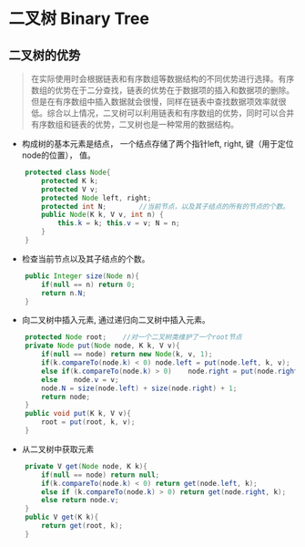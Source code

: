 # 二叉树 Binary Tree

## 二叉树的优势
>在实际使用时会根据链表和有序数组等数据结构的不同优势进行选择。有序数组的优势在于二分查找，链表的优势在于数据项的插入和数据项的删除。但是在有序数组中插入数据就会很慢，同样在链表中查找数据项效率就很低。综合以上情况，二叉树可以利用链表和有序数组的优势，同时可以合并有序数组和链表的优势，二叉树也是一种常用的数据结构。

* 构成树的基本元素是结点， 一个结点存储了两个指针left, right, 键（用于定位node的位置）， 值。
```Java
	protected class Node{
		protected K k;
		protected V v;
		protected Node left, right;
		protected int N;		//当前节点，以及其子结点的所有的节点的个数。
		public Node(K k, V v, int n) {
			this.k = k;	this.v = v;	N = n;
		}
	}
```
* 检查当前节点以及其子结点的个数。
```Java
	public Integer size(Node n){
		if(null == n) return 0;
		return n.N;
	}
```

* 向二叉树中插入元素, 通过递归向二叉树中插入元素。
```Java
	protected Node root;	//对一个二叉树类维护了一个root节点
	private Node put(Node node, K k, V v){
		if(null == node) return new Node(k, v, 1);
		if(k.compareTo(node.k) < 0)	node.left = put(node.left, k, v);
		else if(k.compareTo(node.k) > 0)	node.right = put(node.right, k, v);
		else	node.v = v;
		node.N = size(node.left) + size(node.right) + 1;
		return node;
	}
	public void put(K k, V v){
		root = put(root, k, v);
	}
```

* 从二叉树中获取元素
```Java
	private V get(Node node, K k){
		if(null == node) return null;
		if(k.compareTo(node.k) < 0) return get(node.left, k);
		else if (k.compareTo(node.k) > 0) return get(node.right, k);
		else return	node.v;
	}
	public V get(K k){
		return get(root, k);
	}
```